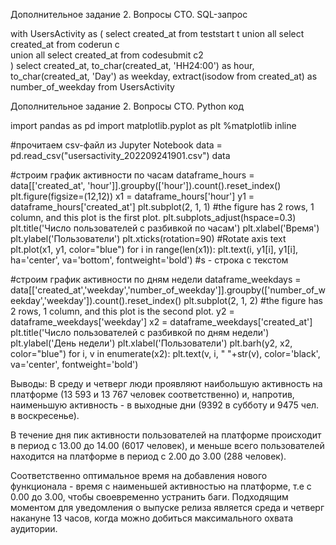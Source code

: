 Дополнительное задание 2. Вопросы СТО. SQL-запрос

with UsersActivity as 
(
select 
        created_at
from 
        teststart t 
union all
select 
        created_at 
from 
        coderun c  
union all
select 
        created_at 
from 
        codesubmit c2  
)
select 
        created_at,
        to_char(created_at, 'HH24:00') as hour,
        to_char(created_at, 'Day') as weekday,
        extract(isodow from created_at) as number_of_weekday
from UsersActivity




Дополнительное задание 2. Вопросы СТО. Python код 

import pandas as pd
import matplotlib.pyplot as plt 
%matplotlib inline

#прочитаем csv-файл из Jupyter Notebook
data = pd.read_csv("usersactivity_202209241901.csv")
data

#строим график активности по часам 
dataframe_hours = data[['created_at', 'hour']].groupby(['hour']).count().reset_index() 
plt.figure(figsize=(12,12))
x1 = dataframe_hours['hour']
y1 = dataframe_hours['created_at']
plt.subplot(2, 1, 1) #the figure has 2 rows, 1 column, and this plot is the first plot.
plt.subplots_adjust(hspace=0.3)
plt.title('Число пользователей с разбивкой по часам')
plt.xlabel('Время')
plt.ylabel('Пользователи')
plt.xticks(rotation=90) #Rotate axis text 
plt.plot(x1, y1, color="blue")
for i in range(len(x1)):
        plt.text(i, y1[i], y1[i], ha='center', va='bottom', fontweight='bold') #s - строка с текстом

#строим график активности по дням недели
dataframe_weekdays = data[['created_at','weekday','number_of_weekday']].groupby(['number_of_weekday','weekday']).count().reset_index()
plt.subplot(2, 1, 2) #the figure has 2 rows, 1 column, and this plot is the second plot.
y2 = dataframe_weekdays['weekday']
x2 = dataframe_weekdays['created_at']
plt.title('Число пользователей с разбивкой по дням недели')
plt.ylabel('День недели')
plt.xlabel('Пользователи')
plt.barh(y2, x2, color="blue")
for i, v in enumerate(x2):
    plt.text(v, i, " "+str(v), color='black', va='center', fontweight='bold')

Выводы: В среду и четверг люди проявляют наибольшую активность на платформе (13 593 и 13 767 человек соответственно) и, напротив, наименьшую активность - в выходные дни (9392 в субботу и 9475 чел. в воскресенье). 

В течение дня пик активности пользователей на платформе происходит в период с 13.00 до 14.00 (6017 человек), и меньше всего пользователей находится на платформе в период с 2.00 до 3.00 (288 человек). 

Соответственно оптимальное время на добавления нового функционала - время с наименьшей активностью на платформе, т.е с 0.00 до 3.00, чтобы своевременно устранить баги. Подходящим моментом для уведомления о выпуске релиза является среда и четверг накануне 13 часов, когда можно добиться максимального охвата аудитории. 
